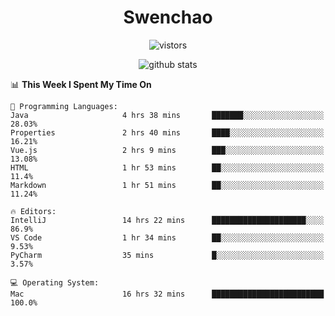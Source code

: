 <h1 align="center">Swenchao</h3>

<p align="center">
  <img src="https://visitor-badge.glitch.me/badge?page_id=Swenchao" alt="vistors" />
</p>

<p align="center">
  <img src="https://github-readme-stats.vercel.app/api?username=Swenchao&count_private=true&show_icons=true&theme=vue-dark&hide_title=true" alt="github stats" />
</p>

<!--START_SECTION:waka-->
📊 **This Week I Spent My Time On** 

```text
💬 Programming Languages: 
Java                     4 hrs 38 mins       ███████░░░░░░░░░░░░░░░░░░   28.03% 
Properties               2 hrs 40 mins       ████░░░░░░░░░░░░░░░░░░░░░   16.21% 
Vue.js                   2 hrs 9 mins        ███░░░░░░░░░░░░░░░░░░░░░░   13.08% 
HTML                     1 hr 53 mins        ██░░░░░░░░░░░░░░░░░░░░░░░   11.4% 
Markdown                 1 hr 51 mins        ██░░░░░░░░░░░░░░░░░░░░░░░   11.24%

🔥 Editors: 
IntelliJ                 14 hrs 22 mins      █████████████████████░░░░   86.9% 
VS Code                  1 hr 34 mins        ██░░░░░░░░░░░░░░░░░░░░░░░   9.53% 
PyCharm                  35 mins             █░░░░░░░░░░░░░░░░░░░░░░░░   3.57%

💻 Operating System: 
Mac                      16 hrs 32 mins      █████████████████████████   100.0%

```


<!--END_SECTION:waka-->
